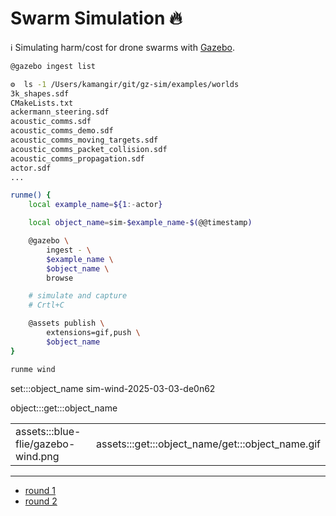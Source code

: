 # Swarm Simulation 🔥

ℹ️ Simulating harm/cost for drone swarms with [Gazebo](https://gazebosim.org/home).

```bash
@gazebo ingest list
```
```bash
⚙️  ls -1 /Users/kamangir/git/gz-sim/examples/worlds
3k_shapes.sdf
CMakeLists.txt
ackermann_steering.sdf
acoustic_comms.sdf
acoustic_comms_demo.sdf
acoustic_comms_moving_targets.sdf
acoustic_comms_packet_collision.sdf
acoustic_comms_propagation.sdf
actor.sdf
...
```

```bash
runme() {
    local example_name=${1:-actor}

    local object_name=sim-$example_name-$(@@timestamp)

    @gazebo \
        ingest - \
        $example_name \
        $object_name \
        browse

    # simulate and capture
    # Crtl+C

    @assets publish \
        extensions=gif,push \
        $object_name
}

runme wind
```

set:::object_name sim-wind-2025-03-03-de0n62

object:::get:::object_name

| | |
|-|-|
| assets:::blue-flie/gazebo-wind.png | assets:::get:::object_name/get:::object_name.gif |

---

- [round 1](./gazebo-01.md)
- [round 2](./gazebo-02.md)